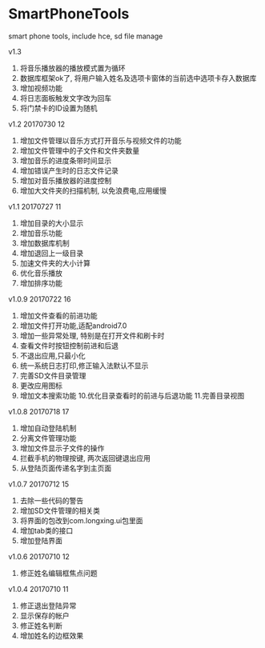 # SmartPhoneTools
smart phone tools, include hce, sd file manage

v1.3
1. 将音乐播放器的播放模式置为循环
2. 数据库框架ok了, 将用户输入姓名及选项卡窗体的当前选中选项卡存入数据库
3. 增加视频功能
4. 将日志面板触发文字改为回车
5. 将门禁卡的ID设置为随机


v1.2 20170730 12
1. 增加文件管理以音乐方式打开音乐与视频文件的功能
2. 增加文件管理中的子文件和文件夹数量
3. 增加音乐的进度条带时间显示
4. 增加错误产生时的日志文件记录
5. 增加对音乐播放器的进度控制
6. 增加大文件夹的扫描机制, 以免浪费电,应用缓慢


v1.1 20170727 11
1. 增加目录的大小显示
2. 增加音乐功能
3. 增加数据库机制
4. 增加退回上一级目录
5. 加速文件夹的大小计算
6. 优化音乐播放
7. 增加排序功能


v1.0.9 20170722 16
1. 增加文件查看的前进功能
2. 增加文件打开功能,适配android7.0
3. 增加一些异常处理, 特别是在打开文件和刷卡时
4. 查看文件时按钮控制前进和后退
5. 不退出应用,只最小化
6. 统一系统日志打印,修正输入法默认不显示
7. 完善SD文件目录管理
8. 更改应用图标
9. 增加文本搜索功能
10.优化目录查看时的前进与后退功能
11.完善目录视图


v1.0.8 20170718 17
1. 增加自动登陆机制
2. 分离文件管理功能
3. 增加文件显示子文件的操作
4. 拦截手机的物理按键, 两次返回键退出应用
5. 从登陆页面传递名字到主页面


v1.0.7 20170712 15
1. 去除一些代码的警告
2. 增加SD文件管理的相关类
3. 将界面的包改到com.longxing.ui包里面
4. 增加tab类的接口
5. 增加登陆界面


v1.0.6 20170710 12
1. 修正姓名编辑框焦点问题


v1.0.4 20170710 11
1. 修正退出登陆异常
2. 显示保存的帐户
3. 修正姓名判断
4. 增加姓名的边框效果

